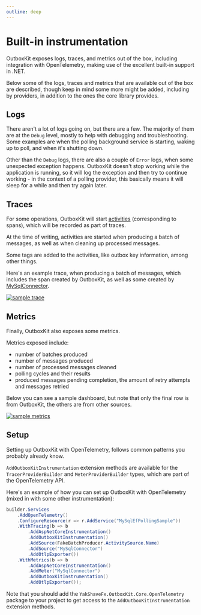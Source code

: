 ```yaml
---
outline: deep
---
```


# Built-in instrumentation

OutboxKit exposes logs, traces, and metrics out of the box, including integration with OpenTelemetry, making use of the excellent built-in support in .NET.

Below some of the logs, traces and metrics that are available out of the box are described, though keep in mind some more might be added, including by providers, in addition to the ones the core library provides.

## Logs

There aren't a lot of logs going on, but there are a few. The majority of them are at the `Debug` level, mostly to help with debugging and troubleshooting. Some examples are when the polling background service is starting, waking up to poll, and when it's shutting down.

Other than the `Debug` logs, there are also a couple of `Error` logs, when some unexpected exception happens. OutboxKit doesn't stop working while the application is running, so it will log the exception and then try to continue working - in the context of a polling provider, this basically means it will sleep for a while and then try again later.

## Traces

For some operations, OutboxKit will start [activities](https://learn.microsoft.com/en-us/dotnet/api/system.diagnostics.activity) (corresponding to spans), which will be recorded as part of traces.

At the time of writing, activities are started when producing a batch of messages, as well as when cleaning up processed messages.

Some tags are added to the activities, like outbox key information, among other things.

Here's an example trace, when producing a batch of messages, which includes the span created by OutboxKit, as well as some created by [MySqlConnector](https://mysqlconnector.net).

[![sample trace](/observability/sample-trace.png)](/observability/sample-trace.png)

## Metrics

Finally, OutboxKit also exposes some metrics.

Metrics exposed include:

- number of batches produced
- number of messages produced
- number of processed messages cleaned
- polling cycles and their results
- produced messages pending completion, the amount of retry attempts and messages retried

Below you can see a sample dashboard, but note that only the final row is from OutboxKit, the others are from other sources.

[![sample metrics](/observability/sample-metrics.png)](/observability/sample-metrics.png)

## Setup

Setting up OutboxKit with OpenTelemetry, follows common patterns you probably already know.

`AddOutboxKitInstrumentation` extension methods are available for the `TracerProviderBuilder` and `MeterProviderBuilder` types, which are part of the OpenTelemetry API.

Here's an example of how you can set up OutboxKit with OpenTelemetry (mixed in with some other instrumentation):

```csharp
builder.Services
    .AddOpenTelemetry()
    .ConfigureResource(r => r.AddService("MySqlEfPollingSample"))
    .WithTracing(b => b
        .AddAspNetCoreInstrumentation()
        .AddOutboxKitInstrumentation()
        .AddSource(FakeBatchProducer.ActivitySource.Name)
        .AddSource("MySqlConnector")
        .AddOtlpExporter())
    .WithMetrics(b => b
        .AddAspNetCoreInstrumentation()
        .AddMeter("MySqlConnector")
        .AddOutboxKitInstrumentation()
        .AddOtlpExporter());
```

Note that you should add the `YakShaveFx.OutboxKit.Core.OpenTelemetry` package to your project to get access to the `AddOutboxKitInstrumentation` extension methods.
